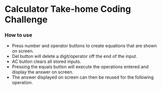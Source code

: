 # Calculator Take-home Coding Challenge
### How to use
- Press number and operator buttons to create equations that are shown on screen.
- Del button will delete a digit/operator off the end of the input.
- AC button clears all stored inputs.
- Pressing the equals button will execute the operations entered and display the answer on screen.
- The answer displayed on screen can then be reused for the following operation.
